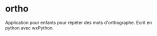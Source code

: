 ortho
=====

Application pour enfants pour répéter des mots d'orthographe. Ecrit en python avec wxPython.